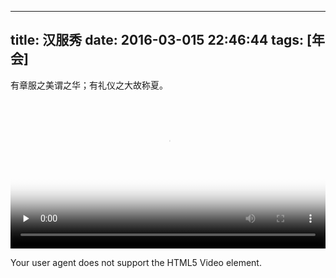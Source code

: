 
---
title: 汉服秀
date: 2016-03-015 22:46:44
tags: [年会]
---
有章服之美谓之华；有礼仪之大故称夏。
<video id="video" style="max-width: 100%" controls preload="none" width="640" poster="http://huzerui.com/blog/img/post/2016-3-15-company-annual-meeting-poster.jpg">
      <source id="rmvb" src="http://oeu9ic4uq.bkt.clouddn.com/video/2016/3/15/annual-meeting.mp4" type="video/mp4">
      <p>Your user agent does not support the HTML5 Video element.</p>
    </video>

    